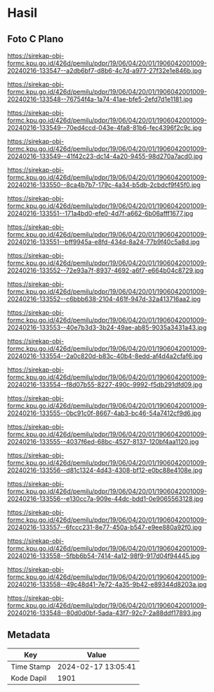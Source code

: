 # Hasil

## Foto C Plano

https://sirekap-obj-formc.kpu.go.id/426d/pemilu/pdpr/19/06/04/20/01/1906042001009-20240216-133547--a2db6bf7-d8b6-4c7d-a977-27f32e1e846b.jpg

https://sirekap-obj-formc.kpu.go.id/426d/pemilu/pdpr/19/06/04/20/01/1906042001009-20240216-133548--76754f4a-1a74-41ae-bfe5-2efd7d1e1181.jpg

https://sirekap-obj-formc.kpu.go.id/426d/pemilu/pdpr/19/06/04/20/01/1906042001009-20240216-133549--70ed4ccd-043e-4fa8-81b6-fec4396f2c9c.jpg

https://sirekap-obj-formc.kpu.go.id/426d/pemilu/pdpr/19/06/04/20/01/1906042001009-20240216-133549--41f42c23-dc14-4a20-9455-98d270a7acd0.jpg

https://sirekap-obj-formc.kpu.go.id/426d/pemilu/pdpr/19/06/04/20/01/1906042001009-20240216-133550--8ca4b7b7-179c-4a34-b5db-2cbdcf9f45f0.jpg

https://sirekap-obj-formc.kpu.go.id/426d/pemilu/pdpr/19/06/04/20/01/1906042001009-20240216-133551--171a4bd0-efe0-4d7f-a662-6b06afff1677.jpg

https://sirekap-obj-formc.kpu.go.id/426d/pemilu/pdpr/19/06/04/20/01/1906042001009-20240216-133551--bff9945a-e8fd-434d-8a24-77b9f40c5a8d.jpg

https://sirekap-obj-formc.kpu.go.id/426d/pemilu/pdpr/19/06/04/20/01/1906042001009-20240216-133552--72e93a7f-8937-4692-a6f7-e664b04c8729.jpg

https://sirekap-obj-formc.kpu.go.id/426d/pemilu/pdpr/19/06/04/20/01/1906042001009-20240216-133552--c6bbb638-2104-461f-947d-32a413716aa2.jpg

https://sirekap-obj-formc.kpu.go.id/426d/pemilu/pdpr/19/06/04/20/01/1906042001009-20240216-133553--40e7b3d3-3b24-49ae-ab85-9035a3431a43.jpg

https://sirekap-obj-formc.kpu.go.id/426d/pemilu/pdpr/19/06/04/20/01/1906042001009-20240216-133554--2a0c820d-b83c-40b4-8edd-af4d4a2cfaf6.jpg

https://sirekap-obj-formc.kpu.go.id/426d/pemilu/pdpr/19/06/04/20/01/1906042001009-20240216-133554--f8d07b55-8227-490c-9992-f5db291dfd09.jpg

https://sirekap-obj-formc.kpu.go.id/426d/pemilu/pdpr/19/06/04/20/01/1906042001009-20240216-133555--0bc91c0f-8667-4ab3-bc46-54a7412cf9d6.jpg

https://sirekap-obj-formc.kpu.go.id/426d/pemilu/pdpr/19/06/04/20/01/1906042001009-20240216-133555--4037f6ed-68bc-4527-8137-120bf4aa1120.jpg

https://sirekap-obj-formc.kpu.go.id/426d/pemilu/pdpr/19/06/04/20/01/1906042001009-20240216-133556--d81c1324-4d43-4308-bf12-e0bc88e4108e.jpg

https://sirekap-obj-formc.kpu.go.id/426d/pemilu/pdpr/19/06/04/20/01/1906042001009-20240216-133556--e130cc7a-909e-44dc-bdd1-0e9065563128.jpg

https://sirekap-obj-formc.kpu.go.id/426d/pemilu/pdpr/19/06/04/20/01/1906042001009-20240216-133557--6fccc231-8e77-450a-b547-e9ee880a92f0.jpg

https://sirekap-obj-formc.kpu.go.id/426d/pemilu/pdpr/19/06/04/20/01/1906042001009-20240216-133558--5fbb6b54-7414-4a12-98f9-917d04f94445.jpg

https://sirekap-obj-formc.kpu.go.id/426d/pemilu/pdpr/19/06/04/20/01/1906042001009-20240216-133558--49c48d41-7e72-4a35-9b42-e89344d8203a.jpg

https://sirekap-obj-formc.kpu.go.id/426d/pemilu/pdpr/19/06/04/20/01/1906042001009-20240216-133548--80d0d0bf-5ada-43f7-92c7-2a88ddf17893.jpg


## Metadata

| Key        | Value               |
| ---------- | ------------------- |
| Time Stamp | 2024-02-17 13:05:41 |
| Kode Dapil | 1901                |



